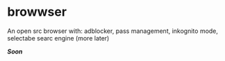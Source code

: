 # browwser
An open src browser with: adblocker, pass management, inkognito mode, selectabe searc engine (more later)

***Soon***
